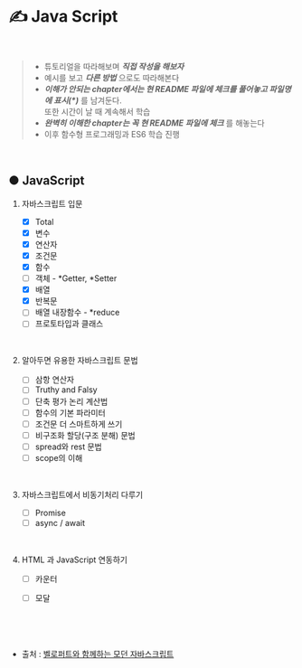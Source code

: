 # ✍️ Java Script

<br />

>   * 튜토리얼을 따라해보며 _**직접 작성을 해보자**_
>   * 예시를 보고 _**다른 방법**_ 으로도 따라해본다
>   * _**이해가 안되는 chapter에서는 현 README 파일에 체크를 풀어놓고 파일명에 표시(*)**_ 를 남겨둔다.<br>또한 시간이 날 때 계속해서 학습
>   * _**완벽히 이해한 chapter는 꼭 현 README 파일에 체크**_ 를 해놓는다
>   * 이후 함수형 프로그래밍과 ES6 학습 진행

<br />

## ● JavaScript

1. 자바스크립트 입문

    * [X] Total
    * [X] 변수
    * [X] 연산자
    * [X] 조건문
    * [X] 함수
    * [ ] 객체 - *Getter, *Setter
    * [X] 배열
    * [X] 반복문
    * [ ] 배열 내장함수 - *reduce
    * [ ] 프로토타입과 클래스

<br>

2. 알아두면 유용한 자바스크립트 문법

    * [ ] 삼항 연산자
    * [ ] Truthy and Falsy
    * [ ] 단축 평가 논리 계산법
    * [ ] 함수의 기본 파라미터
    * [ ] 조건문 더 스마트하게 쓰기
    * [ ] 비구조화 할당(구조 분해) 문법
    * [ ] spread와 rest 문법
    * [ ] scope의 이해

<br>

3. 자바스크립트에서 비동기처리 다루기

    * [ ] Promise
    * [ ] async / await

<br>

4. HTML 과 JavaScript 연동하기

    * [ ] 카운터
    * [ ] 모달


<br>
<br>
<br>

- 출처 :  [벨로퍼트와 함께하는 모던 자바스크립트](https://learnjs.vlpt.us/)